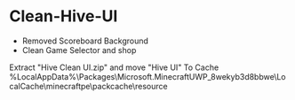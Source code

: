 # Clean-Hive-UI

- Removed Scoreboard Background
- Clean Game Selector and shop


Extract "Hive Clean UI.zip" and move "Hive UI" To Cache %LocalAppData%\Packages\Microsoft.MinecraftUWP_8wekyb3d8bbwe\LocalCache\minecraftpe\packcache\resource
